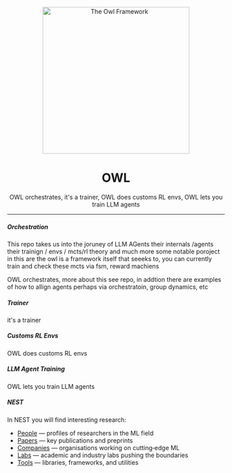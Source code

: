 <p align="center">
  <img src="https://www.bookroomartpress.co.uk/wp-content/uploads/2022/09/The-Owl-24in-WT.jpg" alt="The Owl Framework" width="340" />
</p>

<h1 align="center">OWL</h1>

<p align="center">
  OWL orchestrates, it's a trainer, OWL does customs RL envs, OWL lets you train LLM agents
</p>

<hr />

<h5 align="left">Orchestration</h5>
<p align="left">
  This repo takes us into the joruney of LLM AGents their internals /agents their trainign / envs / mcts/rl theory and much more some notable poroject in this are
  the owl is a framework itself that seeeks to, you can currently train and check these mcts via fsm, reward machiens

  OWL orchestrates, more about this see repo, in addtion there are examples of how to allign agents perhaps via orchestratoin, group dynamics, etc
</p>

<h5 align="left">Trainer</h5>
<p align="left">
  it's a trainer
</p>

<h5 align="left">Customs RL Envs</h5>
<p align="left">
  OWL does customs RL envs
</p>

<h5 align="left">LLM Agent Training</h5>
<p align="left">
  OWL lets you train LLM agents
</p>

<h5 align="left">NEST</h5>
<p align="left">
  In NEST you will find interesting research:
</p>
<ul align="left">
  <li><a href="./nest/people">People</a> — profiles of researchers in the ML field</li>
  <li><a href="./nest/papers">Papers</a> — key publications and preprints</li>
  <li><a href="./nest/companies">Companies</a> — organisations working on cutting‑edge ML</li>
  <li><a href="./nest/labs">Labs</a> — academic and industry labs pushing the boundaries</li>
  <li><a href="./nest/tools">Tools</a> — libraries, frameworks, and utilities</li>
</ul>
